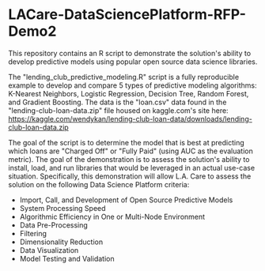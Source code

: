 # LACare-DataSciencePlatform-RFP-Demo2
This repository contains an R script to demonstrate the solution's ability to develop predictive models using popular open source data science libraries.

The "lending_club_predictive_modeling.R" script is a fully reproducible example to develop and compare 5 types of predictive modeling algorithms: K-Nearest Neighbors, Logistic Regression, Decision Tree, Random Forest, and Gradient Boosting. The data is the "loan.csv" data found in the "lending-club-loan-data.zip" file housed on kaggle.com's site here: https://kaggle.com/wendykan/lending-club-loan-data/downloads/lending-club-loan-data.zip

The goal of the script is to determine the model that is best at predicting which loans are "Charged Off" or "Fully Paid" (using AUC as the evaluation metric). The goal of the demonstration is to assess the solution's ability to install, load, and run libraries that would be leveraged in an actual use-case situation. Specifically, this demonstration will allow L.A. Care to assess the solution on the following Data Science Platform criteria:
- Import, Call, and Development of Open Source Predictive Models
- System Processing Speed
- Algorithmic Efficiency in One or Multi-Node Environment
- Data Pre-Processing
- Filtering
- Dimensionality Reduction
- Data Visualization
- Model Testing and Validation 


